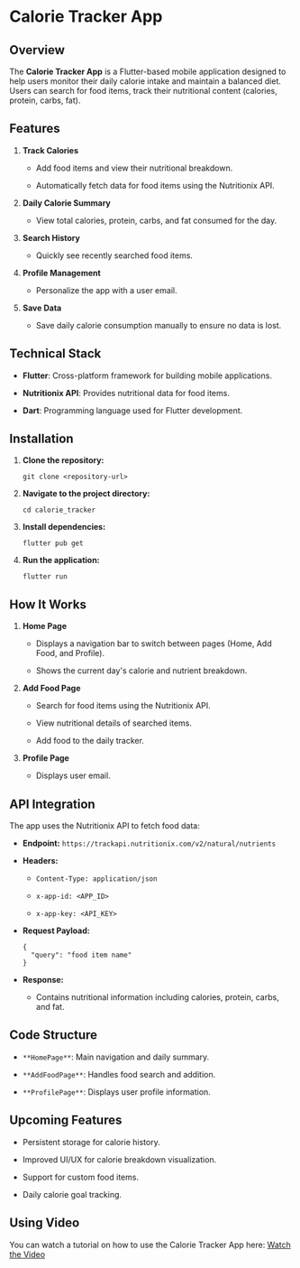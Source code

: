# Calorie Tracker App

## Overview

The **Calorie Tracker App** is a Flutter-based mobile application designed to help users monitor their daily calorie intake and maintain a balanced diet. Users can search for food items, track their nutritional content (calories, protein, carbs, fat).

## Features

1.  **Track Calories**
    
    -   Add food items and view their nutritional breakdown.
        
    -   Automatically fetch data for food items using the Nutritionix API.
        
2.  **Daily Calorie Summary**
    
    -   View total calories, protein, carbs, and fat consumed for the day.
        
4.  **Search History**
    
    -   Quickly see recently searched food items.
        
5.  **Profile Management**
    
    -   Personalize the app with a user email.
        
6.  **Save Data**
    
    -   Save daily calorie consumption manually to ensure no data is lost.
        

## Technical Stack

-   **Flutter**: Cross-platform framework for building mobile applications.
    
-   **Nutritionix API**: Provides nutritional data for food items.
    
-   **Dart**: Programming language used for Flutter development.
    

## Installation

1.  **Clone the repository:**
    
    ```
    git clone <repository-url>
    ```
    
2.  **Navigate to the project directory:**
    
    ```
    cd calorie_tracker
    ```
    
3.  **Install dependencies:**
    
    ```
    flutter pub get
    ```
    
4.  **Run the application:**
    
    ```
    flutter run
    ```
    

## How It Works

1.  **Home Page**
    
    -   Displays a navigation bar to switch between pages (Home, Add Food, and Profile).
        
    -   Shows the current day's calorie and nutrient breakdown.
        
2.  **Add Food Page**
    
    -   Search for food items using the Nutritionix API.
        
    -   View nutritional details of searched items.
        
    -   Add food to the daily tracker.
        
3.  **Profile Page**
    
    -   Displays user email.
        

## API Integration

The app uses the Nutritionix API to fetch food data:

-   **Endpoint:**  `https://trackapi.nutritionix.com/v2/natural/nutrients`
    
-   **Headers:**
    
    -   `Content-Type: application/json`
        
    -   `x-app-id: <APP_ID>`
        
    -   `x-app-key: <API_KEY>`
        
-   **Request Payload:**
    
    ```
    {
      "query": "food item name"
    }
    ```
    
-   **Response:**
    
    -   Contains nutritional information including calories, protein, carbs, and fat.
        

## Code Structure

-   `**HomePage**`: Main navigation and daily summary.
    
-   `**AddFoodPage**`: Handles food search and addition.
    
-   `**ProfilePage**`: Displays user profile information.
    

## Upcoming Features

-   Persistent storage for calorie history.
    
-   Improved UI/UX for calorie breakdown visualization.
    
-   Support for custom food items.
    
-   Daily calorie goal tracking.

## Using Video
You can watch a tutorial on how to use the Calorie Tracker App here: [Watch the Video](<https://youtube.com/shorts/8ZXruAQG-kI>)
